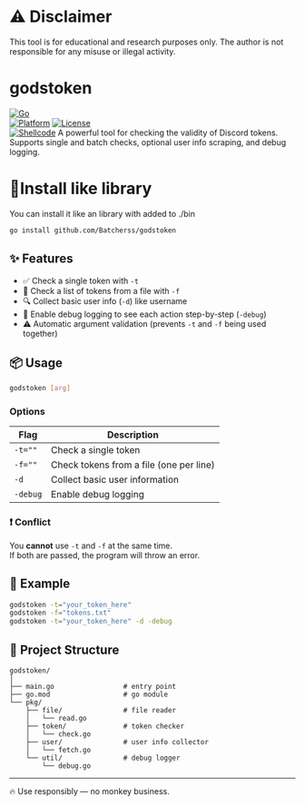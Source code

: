 # ⚠️ Disclaimer
This tool is for educational and research purposes only. The author is not responsible for any misuse or illegal activity.

# godstoken

[![Go](https://img.shields.io/badge/Go-1.22-blue.svg)](https://golang.org)  
[![Platform](https://img.shields.io/badge/Platform-Windows%20%2F%20Linux-lightgrey)]()
[![License](https://img.shields.io/badge/License-MIT-green.svg)]()  
[![Shellcode](https://img.shields.io/badge/Token-Checker-orange)]()
A powerful tool for checking the validity of Discord tokens.  
Supports single and batch checks, optional user info scraping, and debug logging.

# 🚄Install like library
You can install it like an library with added to ./bin

```bash
go install github.com/Batcherss/godstoken
```

## ✨ Features

- ✅ Check a single token with `-t`
- 📁 Check a list of tokens from a file with `-f`
- 🔍 Collect basic user info (`-d`) like username
- 🐛 Enable debug logging to see each action step-by-step (`-debug`)
- ⚠️ Automatic argument validation (prevents `-t` and `-f` being used together)

## 📦 Usage

```bash
godstoken [arg]
```

### Options

| Flag         | Description                                |
|--------------|--------------------------------------------|
| `-t=""`       | Check a single token                      |
| `-f=""`       | Check tokens from a file (one per line)   |
| `-d`          | Collect basic user information            |
| `-debug`      | Enable debug logging                      |

### ❗ Conflict

You **cannot** use `-t` and `-f` at the same time.  
If both are passed, the program will throw an error.

## 🔧 Example

```bash
godstoken -t="your_token_here"
godstoken -f="tokens.txt"
godstoken -t="your_token_here" -d -debug
```

## 📁 Project Structure

```
godstoken/
│
├── main.go                 # entry point
├── go.mod                  # go module
└── pkg/
    ├── file/               # file reader
    │   └── read.go
    ├── token/              # token checker
    │   └── check.go
    ├── user/               # user info collector
    │   └── fetch.go
    └── util/               # debug logger
        └── debug.go
```

---
🔥 Use responsibly — no monkey business.


